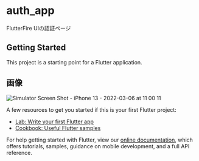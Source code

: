 # auth_app

FlutterFire UIの認証ページ

## Getting Started

This project is a starting point for a Flutter application.

## 画像
![Simulator Screen Shot - iPhone 13 - 2022-03-06 at 11 00 11](https://user-images.githubusercontent.com/92189386/156906059-437f0bf3-e150-4ddb-a751-0add2f916b9b.png)

A few resources to get you started if this is your first Flutter project:

- [Lab: Write your first Flutter app](https://flutter.dev/docs/get-started/codelab)
- [Cookbook: Useful Flutter samples](https://flutter.dev/docs/cookbook)

For help getting started with Flutter, view our
[online documentation](https://flutter.dev/docs), which offers tutorials,
samples, guidance on mobile development, and a full API reference.
